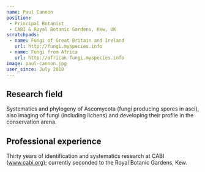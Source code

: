 ```yaml
---
name: Paul Cannon
position: 
 - Principal Botanist
 - CABI & Royal Botanic Gardens, Kew, UK
scratchpads:
 - name: Fungi of Great Britain and Ireland
   url: http://fungi.myspecies.info
 - name: Fungi from Africa
   url: http://african-fungi.myspecies.info
image: paul-cannon.jpg
user_since: July 2010
---
```


## Research field
Systematics and phylogeny of Ascomycota (fungi producing spores in asci), also imaging of fungi (including lichens) and developing their profile in the conservation arena.

## Professional experience
Thirty years of identification and systematics research at CABI (<a href="http://www.cabi.org">www.cabi.org</a>); currently seconded to the Royal Botanic Gardens, Kew.

